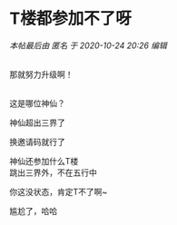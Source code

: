 # T楼都参加不了呀


<i class="pstatus"> 本帖最后由 匿名 于 2020-10-24 20:26 编辑 </i><br />
<br />
<img src="static/image/smiley/yct/002.gif" smilieid="30" border="0" alt="" /> <br />
<img id="aimg_Bht08" onclick="zoom(this, this.src, 0, 0, 0)" class="zoom" src="https://www.yezi.asia/images/2020/10/24/oOs8.png" onmouseover="img_onmouseoverfunc(this)" onload="thumbImg(this)" border="0" alt="" /><img id="aimg_T2233" onclick="zoom(this, this.src, 0, 0, 0)" class="zoom" src="https://cdn.jsdelivr.net/gh/hishis/forum-master/public/images/patch.gif" onmouseover="img_onmouseoverfunc(this)" onload="thumbImg(this)" border="0" alt="" />

那就努力升级啊！<br />
<br />
<img src="static/image/smiley/default/lol.gif" smilieid="12" border="0" alt="" /><img src="static/image/smiley/default/lol.gif" smilieid="12" border="0" alt="" /><img src="static/image/smiley/default/lol.gif" smilieid="12" border="0" alt="" />

这是哪位神仙？<img src="static/image/smiley/yct/010.gif" smilieid="41" border="0" alt="" />

<img src="static/image/smiley/default/lol.gif" smilieid="12" border="0" alt="" />神仙超出三界了

换邀请码就行了<img src="static/image/smiley/default/lol.gif" smilieid="12" border="0" alt="" />

神仙还参加什么T楼<br />
跳出三界外，不在五行中

你这没状态，肯定T不了啊~

尴尬了，哈哈
